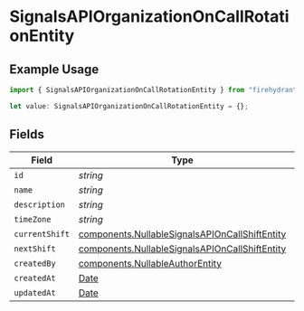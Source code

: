 # SignalsAPIOrganizationOnCallRotationEntity

## Example Usage

```typescript
import { SignalsAPIOrganizationOnCallRotationEntity } from "firehydrant-typescript-sdk/models/components";

let value: SignalsAPIOrganizationOnCallRotationEntity = {};
```

## Fields

| Field                                                                                                            | Type                                                                                                             | Required                                                                                                         | Description                                                                                                      |
| ---------------------------------------------------------------------------------------------------------------- | ---------------------------------------------------------------------------------------------------------------- | ---------------------------------------------------------------------------------------------------------------- | ---------------------------------------------------------------------------------------------------------------- |
| `id`                                                                                                             | *string*                                                                                                         | :heavy_minus_sign:                                                                                               | N/A                                                                                                              |
| `name`                                                                                                           | *string*                                                                                                         | :heavy_minus_sign:                                                                                               | N/A                                                                                                              |
| `description`                                                                                                    | *string*                                                                                                         | :heavy_minus_sign:                                                                                               | N/A                                                                                                              |
| `timeZone`                                                                                                       | *string*                                                                                                         | :heavy_minus_sign:                                                                                               | N/A                                                                                                              |
| `currentShift`                                                                                                   | [components.NullableSignalsAPIOnCallShiftEntity](../../models/components/nullablesignalsapioncallshiftentity.md) | :heavy_minus_sign:                                                                                               | N/A                                                                                                              |
| `nextShift`                                                                                                      | [components.NullableSignalsAPIOnCallShiftEntity](../../models/components/nullablesignalsapioncallshiftentity.md) | :heavy_minus_sign:                                                                                               | N/A                                                                                                              |
| `createdBy`                                                                                                      | [components.NullableAuthorEntity](../../models/components/nullableauthorentity.md)                               | :heavy_minus_sign:                                                                                               | N/A                                                                                                              |
| `createdAt`                                                                                                      | [Date](https://developer.mozilla.org/en-US/docs/Web/JavaScript/Reference/Global_Objects/Date)                    | :heavy_minus_sign:                                                                                               | N/A                                                                                                              |
| `updatedAt`                                                                                                      | [Date](https://developer.mozilla.org/en-US/docs/Web/JavaScript/Reference/Global_Objects/Date)                    | :heavy_minus_sign:                                                                                               | N/A                                                                                                              |